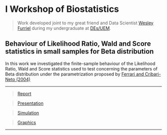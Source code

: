 # I Workshop of Biostatistics #

> Work developed joint to my great friend and Data Scientist [Wesley Furriel](https://github.com/WOLFurriell)
during my undergraduate at [DEs/UEM](http://www.des.uem.br/).


## Behaviour of Likelihood Ratio, Wald and Score statistics in small samples for Beta distribution
In this work we investigated the finite-sample behaviour of the Likelihood Ratio, Wald and Score statistics
used to test concerning the parameters of Beta distribution under the parametrization proposed by 
[Ferrari and Cribari-Neto (2004)](https://www.tandfonline.com/doi/abs/10.1080/0266476042000214501)



***
> [Report](https://github.com/AndrMenezes/IWSB2016/raw/master/report.pdf)

> [Presentation](https://github.com/AndrMenezes/IWSB2016/raw/master/presentation.pdf)

> [Simulation](https://github.com/AndrMenezes/IWSB2016/blob/master/simulation.sas)

> [Graphics](https://github.com/AndrMenezes/IWSB2016/blob/master/plots.R)
***
